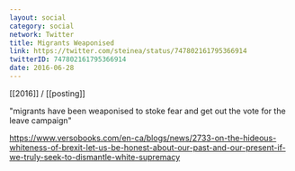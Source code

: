 ```yaml
---
layout: social
category: social
network: Twitter
title: Migrants Weaponised
link: https://twitter.com/steinea/status/747802161795366914
twitterID: 747802161795366914
date: 2016-06-28
---
```


[[2016]] / [[posting]]

"migrants have been weaponised to stoke fear and get out the vote for the leave campaign"

<https://www.versobooks.com/en-ca/blogs/news/2733-on-the-hideous-whiteness-of-brexit-let-us-be-honest-about-our-past-and-our-present-if-we-truly-seek-to-dismantle-white-supremacy>
